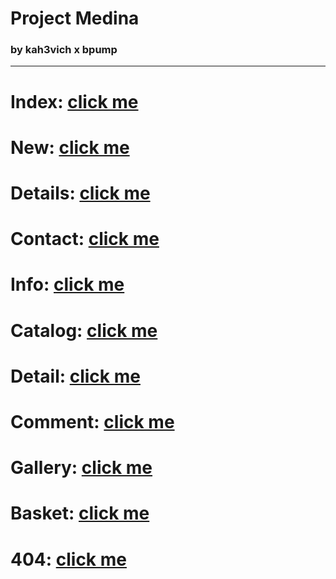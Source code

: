 # Project Medina

### by kah3vich x bpump

<hr />

# Index: [click me](https://kah3vich.github.io/Medina/public/index.html)

# New: [click me](https://kah3vich.github.io/Medina/public/new.html)

# Details: [click me](https://kah3vich.github.io/Medina/public/details.html)

# Contact: [click me](https://kah3vich.github.io/Medina/public/contact.html)

# Info: [click me](https://kah3vich.github.io/Medina/public/info.html)

# Catalog: [click me](https://kah3vich.github.io/Medina/public/catalog.html)

# Detail: [click me](https://kah3vich.github.io/Medina/public/detail.html)

# Comment: [click me](https://kah3vich.github.io/Medina/public/comment.html)

# Gallery: [click me](https://kah3vich.github.io/Medina/public/gallery.html)

# Basket: [click me](https://kah3vich.github.io/Medina/public/basket.html)

# 404: [click me](https://kah3vich.github.io/Medina/public/404.html)
